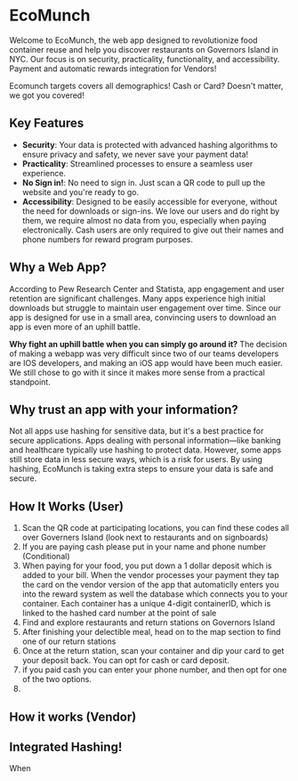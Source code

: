 # EcoMunch

Welcome to EcoMunch, the web app designed to revolutionize food container reuse and help you discover restaurants on Governors Island in NYC. Our focus is on security, practicality, functionality, and accessibility. Payment and automatic rewards integration for Vendors!

Ecomunch targets covers all demographics! Cash or Card? Doesn't matter, we got you covered!

## Key Features

- **Security**: Your data is protected with advanced hashing algorithms to ensure privacy and safety, we never save your payment data!
- **Practicality**: Streamlined processes to ensure a seamless user experience. 
- **No Sign in!**: No need to sign in. Just scan a QR code to pull up the website and you're ready to go. 
- **Accessibility**: Designed to be easily accessible for everyone, without the need for downloads or sign-ins. We love our users and do right by them, we require almost no data from you, especially when paying electronically. Cash users are only required to give out their names and phone numbers for reward program purposes. 

## Why a Web App?

According to Pew Research Center and Statista, app engagement and user retention are significant challenges. Many apps experience high initial downloads but struggle to maintain user engagement over time. Since our app is designed for use in a small area, convincing users to download an app is even more of an uphill battle. 

**Why fight an uphill battle when you can simply go around it?**
The decision of making a webapp was very difficult since two of our teams developers are IOS developers, and making an iOS app would have been much easier. We still chose to go with it since it makes more sense from a practical standpoint. 

## Why trust an app with your information?

Not all apps use hashing for sensitive data, but it's a best practice for secure applications. Apps dealing with personal information—like banking and healthcare typically use hashing to protect data.
However, some apps still store data in less secure ways, which is a risk for users. By using hashing, EcoMunch is taking extra steps to ensure your data is safe and secure.

## How It Works (User)

1. Scan the QR code at participating locations, you can find these codes all over Governers Island (look next to restaurants and on signboards)
2. If you are paying cash please put in your name and phone number (Conditional)
3. When paying for your food, you put down a 1 dollar deposit which is added to your bill. When the vendor processes your payment they tap the card on the vendor version of the app that automaticlly enters you into the reward system as well the database which connects you to your container. Each container has a unique 4-digit containerID, which is linked to the hashed card number at the point of sale
4. Find and explore restaurants and return stations on Governors Island
5. After finishing your delectible meal, head on to the map section to find one of our return stations
6. Once at the return station, scan your container and dip your card to get your deposit back. You can opt for cash or card deposit.
7. if you paid cash you can enter your phone number, and then opt for one of the two options.
8. 


## How it works (Vendor)
## Integrated Hashing!

When 



